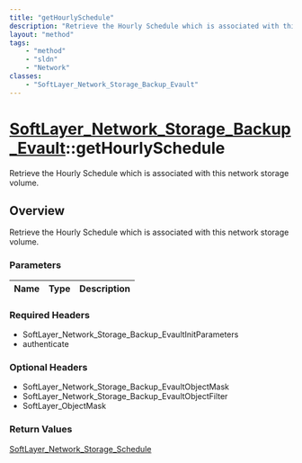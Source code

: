 ```yaml
---
title: "getHourlySchedule"
description: "Retrieve the Hourly Schedule which is associated with this network storage volume."
layout: "method"
tags:
    - "method"
    - "sldn"
    - "Network"
classes:
    - "SoftLayer_Network_Storage_Backup_Evault"
---
```

# [SoftLayer_Network_Storage_Backup_Evault](/reference/services/SoftLayer_Network_Storage_Backup_Evault)::getHourlySchedule

Retrieve the Hourly Schedule which is associated with this network storage volume.


## Overview 
Retrieve the Hourly Schedule which is associated with this network storage volume.

### Parameters 
|Name | Type | Description |
| --- | --- | --- |


### Required Headers
* SoftLayer_Network_Storage_Backup_EvaultInitParameters
* authenticate

### Optional Headers
* SoftLayer_Network_Storage_Backup_EvaultObjectMask
* SoftLayer_Network_Storage_Backup_EvaultObjectFilter
* SoftLayer_ObjectMask

### Return Values
<a href='/reference/datatypes/SoftLayer_Network_Storage_Schedule'>SoftLayer_Network_Storage_Schedule </a>

